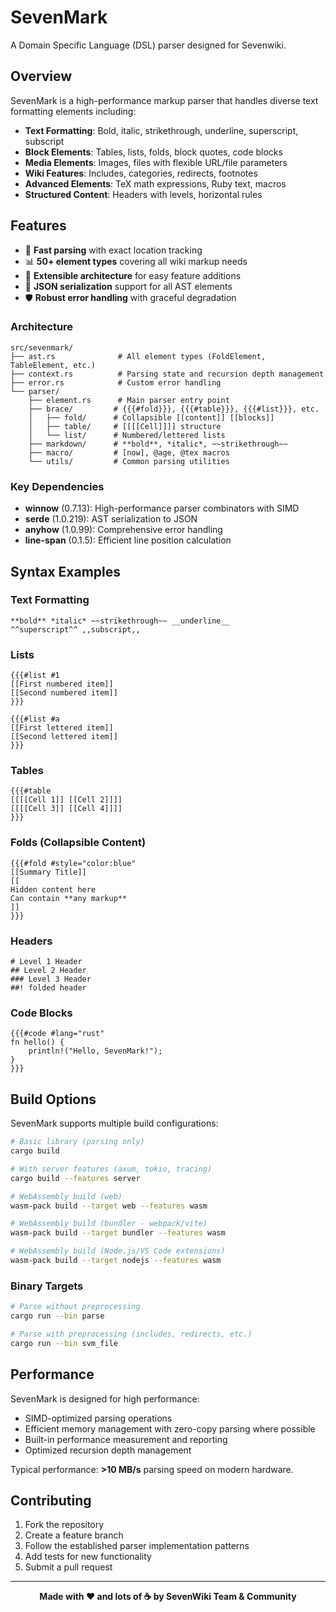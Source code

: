 # SevenMark

A Domain Specific Language (DSL) parser designed for Sevenwiki.

## Overview

SevenMark is a high-performance markup parser that handles diverse text formatting elements including:

- **Text Formatting**: Bold, italic, strikethrough, underline, superscript, subscript
- **Block Elements**: Tables, lists, folds, block quotes, code blocks
- **Media Elements**: Images, files with flexible URL/file parameters
- **Wiki Features**: Includes, categories, redirects, footnotes
- **Advanced Elements**: TeX math expressions, Ruby text, macros
- **Structured Content**: Headers with levels, horizontal rules

## Features

- 🚀 **Fast parsing** with exact location tracking
- 📊 **50+ element types** covering all wiki markup needs
- 🎯 **Extensible architecture** for easy feature additions  
- 📍 **JSON serialization** support for all AST elements
- 🛡️ **Robust error handling** with graceful degradation

### Architecture

```
src/sevenmark/
├── ast.rs              # All element types (FoldElement, TableElement, etc.)
├── context.rs          # Parsing state and recursion depth management  
├── error.rs            # Custom error handling
└── parser/
    ├── element.rs      # Main parser entry point
    ├── brace/         # {{{#fold}}}, {{{#table}}}, {{{#list}}}, etc.
    │   ├── fold/      # Collapsible [[content]] [[blocks]]
    │   ├── table/     # [[[[Cell]]]] structure
    │   └── list/      # Numbered/lettered lists
    ├── markdown/      # **bold**, *italic*, ~~strikethrough~~
    ├── macro/         # [now], @age, @tex macros
    └── utils/         # Common parsing utilities
```

### Key Dependencies

- **winnow** (0.7.13): High-performance parser combinators with SIMD
- **serde** (1.0.219): AST serialization to JSON
- **anyhow** (1.0.99): Comprehensive error handling
- **line-span** (0.1.5): Efficient line position calculation

## Syntax Examples

### Text Formatting
```
**bold** *italic* ~~strikethrough~~ __underline__
^^superscript^^ ,,subscript,,
```

### Lists
```
{{{#list #1
[[First numbered item]]
[[Second numbered item]]
}}}

{{{#list #a
[[First lettered item]]  
[[Second lettered item]]
}}}
```

### Tables
```
{{{#table
[[[[Cell 1]] [[Cell 2]]]]
[[[[Cell 3]] [[Cell 4]]]]
}}}
```

### Folds (Collapsible Content)
```
{{{#fold #style="color:blue"
[[Summary Title]]
[[
Hidden content here
Can contain **any markup**
]]
}}}
```

### Headers
```
# Level 1 Header 
## Level 2 Header 
### Level 3 Header
##! folded header
```

### Code Blocks
```
{{{#code #lang="rust"
fn hello() {
    println!("Hello, SevenMark!");
}
}}}
```

## Build Options

SevenMark supports multiple build configurations:

```bash
# Basic library (parsing only)
cargo build

# With server features (axum, tokio, tracing)
cargo build --features server

# WebAssembly build (web)
wasm-pack build --target web --features wasm

# WebAssembly build (bundler - webpack/vite)
wasm-pack build --target bundler --features wasm

# WebAssembly build (Node.js/VS Code extensions)  
wasm-pack build --target nodejs --features wasm
```

### Binary Targets

```bash
# Parse without preprocessing
cargo run --bin parse

# Parse with preprocessing (includes, redirects, etc.)
cargo run --bin svm_file
```

## Performance

SevenMark is designed for high performance:
- SIMD-optimized parsing operations
- Efficient memory management with zero-copy parsing where possible
- Built-in performance measurement and reporting
- Optimized recursion depth management

Typical performance: **>10 MB/s** parsing speed on modern hardware.

## Contributing

1. Fork the repository
2. Create a feature branch
3. Follow the established parser implementation patterns
4. Add tests for new functionality
5. Submit a pull request

---

<div align="center">
<b>Made with ♥️ and lots of ☕ by SevenWiki Team & Community</b>
</div>
